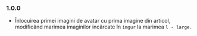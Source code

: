 ### 1.0.0
- Înlocuirea primei imagini de avatar cu prima imagine din articol, modificând marimea imaginilor incărcate în `imgur` la marimea `l - large`.